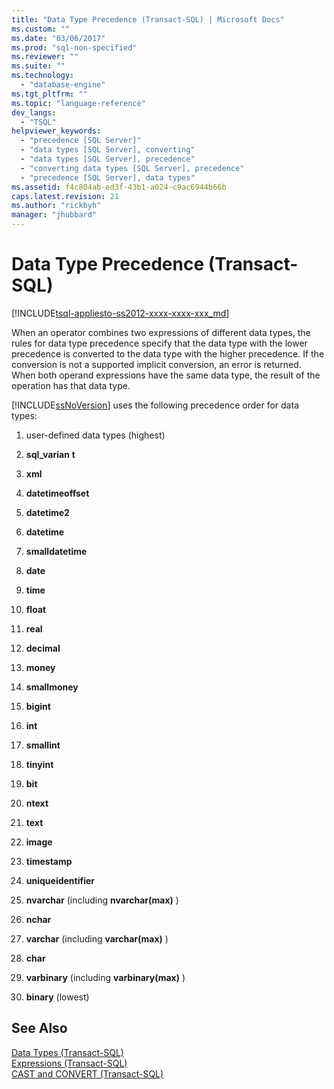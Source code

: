 ```yaml
---
title: "Data Type Precedence (Transact-SQL) | Microsoft Docs"
ms.custom: ""
ms.date: "03/06/2017"
ms.prod: "sql-non-specified"
ms.reviewer: ""
ms.suite: ""
ms.technology: 
  - "database-engine"
ms.tgt_pltfrm: ""
ms.topic: "language-reference"
dev_langs: 
  - "TSQL"
helpviewer_keywords: 
  - "precedence [SQL Server]"
  - "data types [SQL Server], converting"
  - "data types [SQL Server], precedence"
  - "converting data types [SQL Server], precedence"
  - "precedence [SQL Server], data types"
ms.assetid: f4c804ab-ed3f-43b1-a024-c9ac6944b66b
caps.latest.revision: 21
ms.author: "rickbyh"
manager: "jhubbard"
---
```

# Data Type Precedence (Transact-SQL)
[!INCLUDE[tsql-appliesto-ss2012-xxxx-xxxx-xxx_md](../../integration-services/system/stored-procedures/includes/tsql-appliesto-ss2012-xxxx-xxxx-xxx-md.md)]

  When an operator combines two expressions of different data types, the rules for data type precedence specify that the data type with the lower precedence is converted to the data type with the higher precedence. If the conversion is not a supported implicit conversion, an error is returned. When both operand expressions have the same data type, the result of the operation has that data type.  
  
 [!INCLUDE[ssNoVersion](../../advanced-analytics/r-services/includes/ssnoversion-md.md)] uses the following precedence order for data types:  
  
1.  user-defined data types (highest)  
  
2.  **sql_varian** **t**  
  
3.  **xml**  
  
4.  **datetimeoffset**  
  
5.  **datetime2**  
  
6.  **datetime**  
  
7.  **smalldatetime**  
  
8.  **date**  
  
9. **time**  
  
10. **float**  
  
11. **real**  
  
12. **decimal**  
  
13. **money**  
  
14. **smallmoney**  
  
15. **bigint**  
  
16. **int**  
  
17. **smallint**  
  
18. **tinyint**  
  
19. **bit**  
  
20. **ntext**  
  
21. **text**  
  
22. **image**  
  
23. **timestamp**  
  
24. **uniqueidentifier**  
  
25. **nvarchar** (including **nvarchar(max)** )  
  
26. **nchar**  
  
27. **varchar** (including **varchar(max)** )  
  
28. **char**  
  
29. **varbinary** (including **varbinary(max)** )  
  
30. **binary** (lowest)  
  
## See Also  
 [Data Types &#40;Transact-SQL&#41;](../../t-sql/data-types/data-types-transact-sql.md)   
 [Expressions &#40;Transact-SQL&#41;](../../t-sql/language-elements/expressions-transact-sql.md)   
 [CAST and CONVERT &#40;Transact-SQL&#41;](../../t-sql/functions/cast-and-convert-transact-sql.md)  
  
  